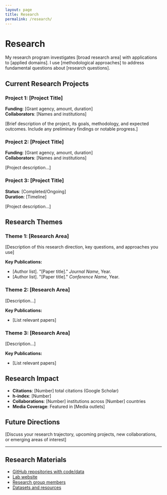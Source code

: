 ```yaml
---
layout: page
title: Research
permalink: /research/
---
```


# Research

My research program investigates [broad research area] with applications to [applied domains]. I use [methodological approaches] to address fundamental questions about [research questions].

## Current Research Projects

### Project 1: [Project Title]
**Funding**: [Grant agency, amount, duration]  
**Collaborators**: [Names and institutions]

[Brief description of the project, its goals, methodology, and expected outcomes. Include any preliminary findings or notable progress.]

### Project 2: [Project Title]  
**Funding**: [Grant agency, amount, duration]  
**Collaborators**: [Names and institutions]

[Project description...]

### Project 3: [Project Title]
**Status**: [Completed/Ongoing]  
**Duration**: [Timeline]

[Project description...]

## Research Themes

### Theme 1: [Research Area]
[Description of this research direction, key questions, and approaches you use]

**Key Publications:**
- [Author list]. "[Paper title]." *Journal Name*, Year.
- [Author list]. "[Paper title]." *Conference Name*, Year.

### Theme 2: [Research Area]
[Description...]

**Key Publications:**
- [List relevant papers]

### Theme 3: [Research Area]  
[Description...]

**Key Publications:**
- [List relevant papers]

## Research Impact

- **Citations**: [Number] total citations (Google Scholar)
- **h-index**: [Number]
- **Collaborations**: [Number] institutions across [Number] countries
- **Media Coverage**: Featured in [Media outlets]

## Future Directions

[Discuss your research trajectory, upcoming projects, new collaborations, or emerging areas of interest]

---

## Research Materials

- [GitHub repositories with code/data](https://github.com/yourusername)
- [Lab website](https://yourlab.university.edu) 
- [Research group members](/team/)
- [Datasets and resources](/resources/)